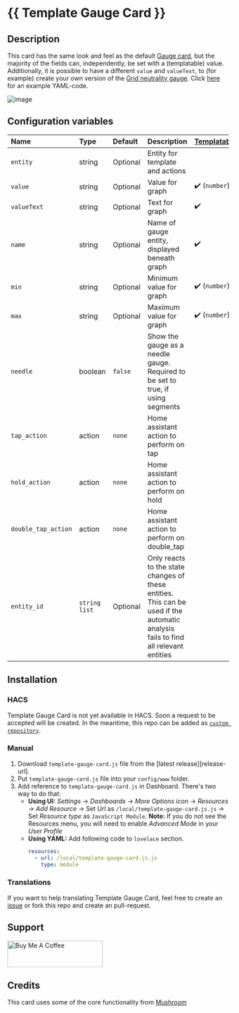 # {{ Template Gauge Card }}

## Description

This card has the same look and feel as the default [Gauge card](https://www.home-assistant.io/dashboards/gauge/), but the majority of the fields can, independently, be set with a (templatable) value. Additionally, it is possible to have a different `value` and `valueText`, to (for example) create your own version of the [Grid neutrality gauge](https://www.home-assistant.io/dashboards/energy/#grid-neutrality-gauge). Click [here](examples/energy-grid-neutrality-gauge.md) for an example YAML-code.

![image](https://github.com/user-attachments/assets/ccefe63d-6cdc-448f-97a8-98b32e926ff0)

## Configuration variables

| Name                  | Type            | Default  | Description                                                          | [Templatable](https://www.home-assistant.io/docs/configuration/templating/) |
| :-------------------- | :-------------- | :------- | :----------------------------------------------------------------------------------------------------------------------------------|:--------------|
| `entity`              | string          | Optional | Entity for template and actions                                                                                                    |               |
| `value`               | string          | Optional | Value for graph                                                                                                                    | ✔️ (`number`) |
| `valueText`           | string          | Optional | Text for graph                                                                                                                     | ✔️            |
| `name`                | string          | Optional | Name of gauge entity, displayed beneath graph                                                                                      | ✔️            |
| `min`                 | string          | Optional | Minimum value for graph                                                                                                            | ✔️ (`number`) |
| `max`                 | string          | Optional | Maximum value for graph                                                                                                            | ✔️ (`number`) |
| `needle`              | boolean         | `false`  | Show the gauge as a needle gauge. Required to be set to true, if using segments                                                    |               |
| `tap_action`          | action          | `none`   | Home assistant action to perform on tap                                                                                            |               |
| `hold_action`         | action          | `none`   | Home assistant action to perform on hold                                                                                           |               |
| `double_tap_action`   | action          | `none`   | Home assistant action to perform on double_tap                                                                                     |               |
| `entity_id`           | `string` `list` | Optional | Only reacts to the state changes of these entities. This can be used if the automatic analysis fails to find all relevant entities |               |

## Installation

### HACS

Template Gauge Card is not yet available in HACS. Soon a request to be accepted will be created.  In the meantime, this repo can be added as [`custom repository`](https://www.hacs.xyz/docs/faq/custom_repositories/).


### Manual

1. Download `template-gauge-card.js` file from the [latest release][release-url].
2. Put `template-gauge-card.js` file into your `config/www` folder.
3. Add reference to `template-gauge-card.js` in Dashboard. There's two way to do that:
   - **Using UI:** _Settings_ → _Dashboards_ → _More Options icon_ → _Resources_ → _Add Resource_ → Set _Url_ as `/local/template-gauge-card.js.js` → Set _Resource type_ as `JavaScript Module`.
     **Note:** If you do not see the Resources menu, you will need to enable _Advanced Mode_ in your _User Profile_
   - **Using YAML:** Add following code to `lovelace` section.
     ```yaml
     resources:
       - url: /local/template-gauge-card.js.js
         type: module
     ```

### Translations

If you want to help translating Template Gauge Card, feel free to create an [issue](https://github.com/benjamin-dcs/template-gauge-card/issues) or fork this repo and create an pull-request.


## Support
<a href="https://www.buymeacoffee.com/benjamindcs" target="_blank"><img src="https://cdn.buymeacoffee.com/buttons/v2/default-yellow.png" alt="Buy Me A Coffee" style="height: 60px !important;width: 217px !important;" ></a>


## Credits

This card uses some of the core functionality from [Mushroom](https://github.com/piitaya/lovelace-mushroom/)
